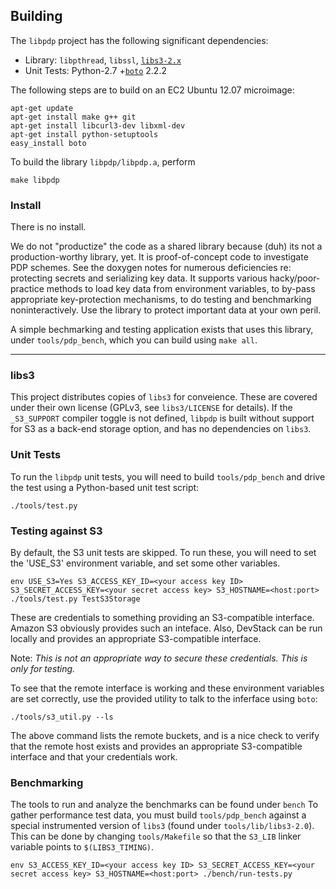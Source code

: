 ## Building

The `libpdp` project has the following significant dependencies:
 
* Library: `libpthread`, `libssl`, [`libs3-2.x`](http://libs3.ischo.com.s3.amazonaws.com/index.html)
* Unit Tests: Python-2.7 +[`boto`](https://github.com/boto/boto) 2.2.2

The following steps are to build on an EC2 Ubuntu 12.07 microimage:

    apt-get update
    apt-get install make g++ git
    apt-get install libcurl3-dev libxml-dev
    apt-get install python-setuptools
    easy_install boto

To build the library `libpdp/libpdp.a`, perform

    make libpdp

### Install
There is no install.

We do not "productize" the code as a shared library because (duh) its not
a production-worthy library, yet. It is proof-of-concept code to 
investigate PDP schemes. See the doxygen notes for numerous deficiencies 
re: protecting secrets and serializing key data. It supports
various hacky/poor-practice methods to load key data from environment
variables, to by-pass appropriate key-protection mechanisms, to do testing and
benchmarking noninteractively. Use the library to protect important data at
your own peril.

A simple bechmarking and testing application exists that uses this library,
under `tools/pdp_bench`, which you can build using `make all`.

----

### libs3
This project distributes copies of `libs3` for conveience. These are covered 
under their own license (GPLv3, see `libs3/LICENSE` for details). 
If the `_S3_SUPPORT` compiler toggle is not defined, `libpdp` is built without
support for S3 as a back-end storage option, and has no dependencies on `libs3`.


### Unit Tests
To run the `libpdp` unit tests, you will need to build `tools/pdp_bench`
and drive the test using a Python-based unit test script:

    ./tools/test.py


### Testing against S3
By default, the S3 unit tests are skipped. To run these, you will need to 
set the 'USE_S3' environment variable, and set some other variables.

    env USE_S3=Yes S3_ACCESS_KEY_ID=<your access key ID> S3_SECRET_ACCESS_KEY=<your secret access key> S3_HOSTNAME=<host:port> ./tools/test.py TestS3Storage

These are credentials to something providing an S3-compatible interface.
Amazon S3 obviously provides such an inteface. Also, DevStack can be run 
locally and provides an appropriate S3-compatible interface. 

Note: *This is not an appropriate way to secure these credentials. 
This is only for testing.*

To see that the remote interface is working
and these environment variables are set correctly,
use the provided utility to talk to the inferface using `boto`:

    ./tools/s3_util.py --ls
    
The above command lists the remote buckets, and is a nice check to
verify that the remote host exists and provides an appropriate 
S3-compatible interface and that your credentials work.


### Benchmarking
The tools to run and analyze the benchmarks can be found under `bench`
To gather performance test data, you must build `tools/pdp_bench`
against a special instrumented version of `libs3` (found under
`tools/lib/libs3-2.0`). This can be done by changing
`tools/Makefile` so that the `S3_LIB` linker variable points
to `$(LIBS3_TIMING)`.

    env S3_ACCESS_KEY_ID=<your access key ID> S3_SECRET_ACCESS_KEY=<your secret access key> S3_HOSTNAME=<host:port> ./bench/run-tests.py
